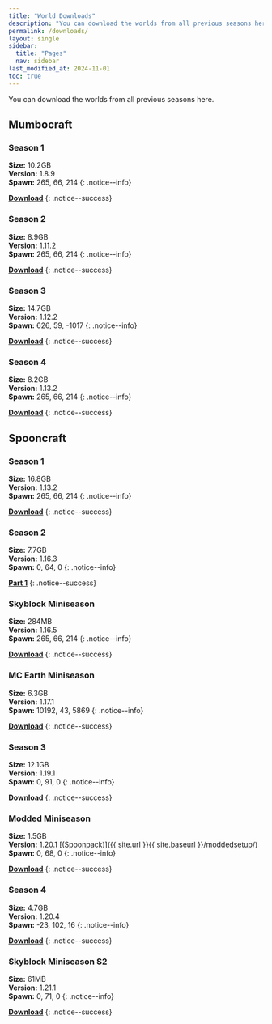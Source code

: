 ```yaml
---
title: "World Downloads"
description: "You can download the worlds from all previous seasons here."
permalink: /downloads/
layout: single
sidebar:
  title: "Pages"
  nav: sidebar
last_modified_at: 2024-11-01
toc: true
---
```


You can download the worlds from all previous seasons here.

## Mumbocraft

### Season 1

**Size:** 10.2GB \
**Version:** 1.8.9 \
**Spawn:** 265, 66, 214
{: .notice--info}

**[Download](https://mumbo.duckdns.org/worlds/mumbocraft/Mumbocraft_S1.zip)**
{: .notice--success}

### Season 2

**Size:** 8.9GB \
**Version:** 1.11.2 \
**Spawn:** 265, 66, 214
{: .notice--info}

**[Download](https://mumbo.duckdns.org/worlds/mumbocraft/Mumbocraft_S2.zip)**
{: .notice--success}

### Season 3

**Size:** 14.7GB \
**Version:** 1.12.2 \
**Spawn:** 626, 59, -1017
{: .notice--info}

**[Download](https://mumbo.duckdns.org/worlds/mumbocraft/Mumbocraft_S3.zip)**
{: .notice--success}

### Season 4

**Size:** 8.2GB \
**Version:** 1.13.2 \
**Spawn:** 265, 66, 214
{: .notice--info}

**[Download](https://mumbo.duckdns.org/worlds/mumbocraft/Mumbocraft_S4.zip)**
{: .notice--success}

## Spooncraft

### Season 1

**Size:** 16.8GB \
**Version:** 1.13.2 \
**Spawn:** 265, 66, 214
{: .notice--info}

**[Download](https://mumbo.duckdns.org/worlds/spooncraft/Spooncraft_S1.zip)**
{: .notice--success}

### Season 2

**Size:** 7.7GB \
**Version:** 1.16.3 \
**Spawn:** 0, 64, 0
{: .notice--info}

**[Part 1](https://mumbo.duckdns.org/worlds/spooncraft/Spooncraft_S2.zip)**
{: .notice--success}

### Skyblock Miniseason

**Size:** 284MB \
**Version:** 1.16.5 \
**Spawn:** 265, 66, 214
{: .notice--info}

**[Download](https://mumbo.duckdns.org/worlds/spooncraft/miniseasons/Spooncraft_Skyblock.zip)**
{: .notice--success}

### MC Earth Miniseason

**Size:** 6.3GB \
**Version:** 1.17.1 \
**Spawn:** 10192, 43, 5869
{: .notice--info}

**[Download](https://mumbo.duckdns.org/worlds/spooncraft/miniseasons/Spooncraft_MC_Earth.zip)**
{: .notice--success}

### Season 3

**Size:** 12.1GB \
**Version:** 1.19.1 \
**Spawn:** 0, 91, 0
{: .notice--info}

**[Download](https://mumbo.duckdns.org/worlds/spooncraft/Spooncraft_S3.zip)**
{: .notice--success}

### Modded Miniseason

**Size:** 1.5GB \
**Version:** 1.20.1 [(Spoonpack)]({{ site.url }}{{ site.baseurl }}/moddedsetup/) \
**Spawn:** 0, 68, 0
{: .notice--info}

**[Download](https://mumbo.duckdns.org/worlds/spooncraft/miniseasons/Spooncraft_Modded.zip)**
{: .notice--success}

### Season 4

**Size:** 4.7GB \
**Version:** 1.20.4 \
**Spawn:** -23, 102, 16
{: .notice--info}

**[Download](https://mumbo.duckdns.org/worlds/spooncraft/Spooncraft_S4.zip)**
{: .notice--success}

### Skyblock Miniseason S2

**Size:** 61MB \
**Version:** 1.21.1 \
**Spawn:** 0, 71, 0
{: .notice--info}

**[Download](https://mumbo.duckdns.org/worlds/spooncraft/miniseasons/Spooncraft_Skyblock_S2.zip)**
{: .notice--success}